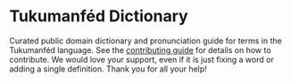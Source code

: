 
# Tukumanféd Dictionary

Curated public domain dictionary and pronunciation guide for terms in the Tukumanféd language. See the [contributing guide](https://github.com/drumworkteam/term/blob/make/.github/contributing.md) for details on how to contribute. We would love your support, even if it is just fixing a word or adding a single definition. Thank you for all your help!